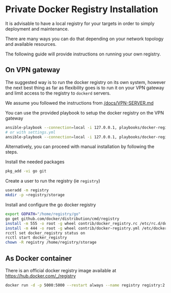 # Private Docker Registry Installation

It is advisable to have a local registry for your targets in order to simply deployment and maintenance.

There are many ways you can do that depending on your network topology and available resources.

The following guide will provide instructions on running your own registry.

## On VPN gateway
The suggested way is to run the docker registry on its own system, however the
next best thing as far as flexibility goes is to run it on your VPN gateway and
limit access to the registry to `dockerd` servers.

We assume you followed the instructions from [/docs/VPN-SERVER.md](/docs/VPN-SERVER.md)

You can use the provided playbook to setup the docker registry on the VPN gateway
```sh
ansible-playbook --connection=local -i 127.0.0.1, playbooks/docker-registry.yml
# or with settings.yml
ansible-playbook --connection=local -i 127.0.0.1, playbooks/docker-registry.yml -e '@settings.yml'
```

Alternatively, you can proceed with manual installation by following the steps.

Install the needed packages
```sh
pkg_add -vi go git
```

Create a user to run the registry (ie `registry`)
```sh
useradd -m registry
mkdir -p ~registry/storage
```

Install and configure the go docker registry
```sh
export GOPATH="/home/registry/go"
go get github.com/docker/distribution/cmd/registry
install -m 555 -o root -g wheel contrib/docker_registry.rc /etc/rc.d/docker_registry
install -m 444 -o root -g wheel contrib/docker-registry.yml /etc/docker-registry.yml
rcctl set docker_registry status on
rcctl start docker_registry
chown -R registry /home/registry/storage
```

## As Docker container
There is an official docker registry image available at https://hub.docker.com/_/registry
```sh
docker run -d -p 5000:5000 --restart always --name registry registry:2
```
